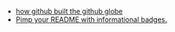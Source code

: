 - [how github built the github globe](https://github.blog/2020-12-21-how-we-built-the-github-globe/)
- [Pimp your README with informational badges.](https://poser.pugx.org/)
